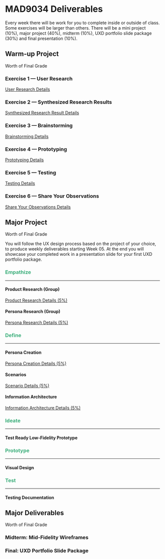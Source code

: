 # MAD9034 Deliverables

Every week there will be work for you to complete inside or outside of class. Some exercises will be larger than others. There will be a mini project (10%), major project (40%), midterm (10%), UXD portfolio slide package (30%) and final presentation (10%).

## Warm-up Project

Worth <Badge type="error" text="10%" /> of Final Grade

### Exercise 1 — User Research

[User Research Details](./miniProject/exercise1.md)

<Badge text="Both Sections: Thursday September 14th @12:00pm (noon)" />

### Exercise 2 — Synthesized Research Results

[Synthesized Research Result Details](./miniProject/exercise2.md)

<Badge text="Both Sections: Sunday September 17th @11:59pm" />

### Exercise 3 — Brainstorming

[Brainstorming Details](./miniProject/exercise3.md)

<Badge text="Both Sections: Thursday September 21st @12:00pm (noon)" />

### Exercise 4 — Prototyping

[Prototyping Details](./miniProject/exercise4.md)

<Badge text="Both Sections: Sunday September 24th @11:59pm" />

### Exercise 5 — Testing

[Testing Details](./miniProject/exercise5.md)

<Badge text="Both Sections: Thursday September 28th @11:59pm" />

### Exercise 6 — Share Your Observations

[Share Your Observations Details](./miniProject/exercise6.md)

<Badge text="Both Sections: Thursday September 28th @11:59pm" />

## Major Project

Worth <Badge type="error" text="40%" /> of Final Grade

You will follow the UX design process based on the project of your choice, to produce weekly deliverables starting Week 05. At the end you will showcase your completed work in a presentation slide for your first UXD portfolio package.

### <span style="color:#3eaf7c">**Empathize**</span>

---

#### Product Research (Group)

[Product Research Details (5%)](./majorProject/part1.md)

<Badge text="Both Sections: Thursday October 5th @11:59pm" />

#### Persona Research (Group)

[Persona Research Details (5%)](./majorProject/part2.md)

<Badge text="Both Sections: Sunday October 8th @11:59pm" />

### <span style="color:#3eaf7c">**Define**</span>

---

#### Persona Creation

[Persona Creation Details (5%)](./majorProject/part3.md)

<Badge text="Both Sections: Sunday October 15th @11:59pm" />

#### Scenarios

[Scenario Details (5%)](./majorProject/part4.md)

<Badge text="Both Sections: Thursday October 19th @12:00pm (noon)" />

#### Information Architecture

[Information Architecture Details (5%)](./majorProject/part5.md)

<Badge text="Both Sections: Sunday October 22nd @11:59pm" />

### <span style="color:#3eaf7c">**Ideate**</span>

---

#### Test Ready Low-Fidelity Prototype

<Badge type="error" text="Coming Soon" />

<!-- [Test Ready Low-fi Prototype Details (5%)](./majorProject/part6.md)

<Badge text="Due: Placeholder" /> -->

### <span style="color:#3eaf7c">**Prototype**</span>

---

#### Visual Design

<Badge type="error" text="Coming Soon" />

<!-- [Visual Design Details (5%)](./majorProject/part7.md)

<Badge text="Due: Placeholder" /> -->

### <span style="color:#3eaf7c">**Test**</span>

---

#### Testing Documentation

<Badge type="error" text="Coming Soon" />

<!-- [Testing Documentation Details (5%)](./majorProject/part8.md)

<Badge text="Due: Placeholder" /> -->

## Major Deliverables

Worth <Badge type="error" text="50%" /> of Final Grade

### Midterm: Mid-Fidelity Wireframes

<Badge type="error" text="Coming Soon" />
<!-- [Midterm Details (10%)](./majorDeliverables/midterm.md)

<Badge text="Due: Placeholder" /> -->

### Final: Presentation

<Badge type="error" text="Coming Soon" />

<!-- [Final Presentation Details (10%)](./majorDeliverables/finalPresentation.md)

<Badge text="Due: Placeholder" /> -->

### Final: UXD Portfolio Slide Package

<Badge type="error" text="Coming Soon" />

<!-- [Final Presentation Details (30%)](./majorDeliverables/finalSlidePackage.md)

<Badge text="Due: Placeholder" /> -->
